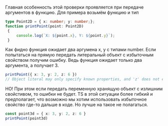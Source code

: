 Главная особенность этой проверки проявляется при передаче аргументов в функцию.
Для примера возьмём функцию и тип
```ts
type Point2D = { x: number; y: number;}; 
function printPoint(point: Point2D)
 { 
	 console.log(`X: ${point.x}, Y: ${point.y}`); 
 }
```

Как фидно функция ожидает два аргумена x, y  с типами number.
Если попытаться на прямую передать литеральный объект с избыточным свойством получим ошибку. Ведь функция ожидает только два аргумента, а получает 3.

```ts
printPoint({ x: 3, y: 2, z: 6 })
// Object literal may only specify known properties, and 'z' does not exist in type 'Point2d'
```

НО! При этом если передать переменную хранящую объект с излишним свойстивом, то ошибки не будет. TS в этой ситуации более гибкий и предполагает, что возможно мы хотим использовать избыточное свойство где-то дальше в коде. Но лучше на такое не полагаться.
```ts
const point3d = { x: 3, y: 2, z: 6 }
printPoint(point3d)
```
